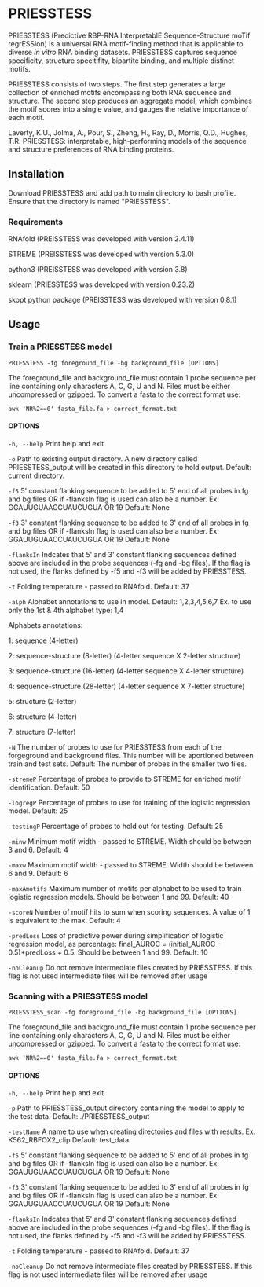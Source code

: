 # PRIESSTESS

PRIESSTESS (Predictive RBP-RNA InterpretablE Sequence-Structure moTif regrESSion) is a universal RNA motif-finding method that is applicable to diverse *in vitro* RNA binding datasets. PRIESSTESS captures sequence specificity, structure specitifity, bipartite binding, and multiple distinct motifs.

PRIESSTESS consists of two steps. The first step generates a large collection of enriched motifs encompassing both RNA sequence and structure. The second step produces an aggregate model, which combines the motif scores into a single value, and gauges the relative importance of each motif. 

Laverty, K.U., Jolma, A., Pour, S., Zheng, H., Ray, D., Morris, Q.D., Hughes, T.R. PRIESSTESS: interpretable, high-performing models of the sequence and structure preferences of RNA binding proteins. 

## Installation

Download PRIESSTESS and add path to main directory to bash profile. Ensure that the directory is named "PRIESSTESS".

### Requirements

RNAfold (PREISSTESS was developed with version  2.4.11)

STREME (PREISSTESS was developed with version  5.3.0)

python3 (PREISSTESS was developed with version 3.8)

sklearn (PRIESSTESS was developed with version 0.23.2)

skopt python package (PREISSTESS was developed with version  0.8.1)

## Usage

### Train a PRIESSTESS model 

  `PRIESSTESS -fg foreground_file -bg background_file [OPTIONS]`

The foreground_file and background_file must contain 1 probe sequence per line containing only characters A, C, G, U and N. Files must be either uncompressed or gzipped. To convert a fasta to the correct format use:
  
  `awk 'NR%2==0' fasta_file.fa > correct_format.txt`

#### OPTIONS

  `-h, --help`  Print help and exit

  `-o`          Path to existing output directory. A new directory called PRIESSTESS_output will be created in this directory to hold output. Default: current directory.

  `-f5`         5' constant flanking sequence to be added to 5' end of all probes in fg and bg files OR if -flanksIn flag is used can also be a number. Ex: GGAUUGUAACCUAUCUGUA OR 19    Default: None

  `-f3`         3' constant flanking sequence to be added to 3' end of all probes in fg and bg files OR if -flanksIn flag is used can also be a number. Ex: GGAUUGUAACCUAUCUGUA OR 19    Default: None

  `-flanksIn`   Indcates that 5' and 3' constant flanking sequences defined above are included in the probe sequences (-fg and -bg files). If the flag is not used, the flanks defined by -f5 and -f3 will be added by PRIESSTESS.

  `-t`          Folding temperature - passed to RNAfold. Default: 37

  `-alph`       Alphabet annotations to use in model. Default: 1,2,3,4,5,6,7    Ex. to use only the 1st & 4th alphabet type: 1,4

Alphabets annotations:

1: sequence (4-letter)

2: sequence-structure (8-letter) (4-letter sequence X 2-letter structure)

3: sequence-structure (16-letter) (4-letter sequence X 4-letter structure)

4: sequence-structure (28-letter) (4-letter sequence X 7-letter structure)

5: structure (2-letter)

6: structure (4-letter)

7: structure (7-letter)

  `-N`          The number of probes to use for PRIESSTESS from each of the forgeground and background files. This number will be aportioned between train and test sets. Default: The number of probes in the smaller two files.

  `-stremeP`    Percentage of probes to provide to STREME for enriched motif identification. Default: 50

  `-logregP`    Percentage of probes to use for training of the logistic regression model. Default: 25

  `-testingP`   Percentage of probes to hold out for testing. Default: 25

  `-minw`       Minimum motif width - passed to STREME. Width should be between 3 and 6. Default: 4

  `-maxw`       Maximum motif width - passed to STREME. Width should be between 6 and 9. Default: 6

  `-maxAmotifs` Maximum number of motifs per alphabet to be used to train logistic regression models. Should be between 1 and 99. Default: 40

  `-scoreN`     Number of motif hits to sum when scoring sequences. A value of 1 is equivalent to the max. Default: 4

  `-predLoss`   Loss of predictive power during simplification of logistic regression model, as percentage: final_AUROC = (initial_AUROC - 0.5)\*predLoss + 0.5. Should be between 1 and 99. Default: 10

  `-noCleanup`  Do not remove intermediate files created by PRIESSTESS. If this flag is not used intermediate files will be removed after usage
  
### Scanning with a PRIESSTESS model 

  `PRIESSTESS_scan -fg foreground_file -bg background_file [OPTIONS]`

The foreground_file and background_file must contain 1 probe sequence per line containing only characters A, C, G, U and N. Files must be either uncompressed or gzipped. To convert a fasta to the correct format use:
  
  `awk 'NR%2==0' fasta_file.fa > correct_format.txt`

#### OPTIONS

  `-h, --help`  Print help and exit

  `-p`          Path to PRIESSTESS_output directory containing the model to apply to the test data. Default: ./PRIESSTESS_output
  
  `-testName`   A name to use when creating directories and files with results. Ex. K562_RBFOX2_clip    Default: test_data

  `-f5`         5' constant flanking sequence to be added to 5' end of all probes in fg and bg files OR if -flanksIn flag is used can also be a number. Ex: GGAUUGUAACCUAUCUGUA OR 19    Default: None

  `-f3`         3' constant flanking sequence to be added to 3' end of all probes in fg and bg files OR if -flanksIn flag is used can also be a number. Ex: GGAUUGUAACCUAUCUGUA OR 19    Default: None

  `-flanksIn`   Indcates that 5' and 3' constant flanking sequences defined above are included in the probe sequences (-fg and -bg files). If the flag is not used, the flanks defined by -f5 and -f3 will be added by PRIESSTESS.

  `-t`          Folding temperature - passed to RNAfold. Default: 37

  `-noCleanup`  Do not remove intermediate files created by PRIESSTESS. If this flag is not used intermediate files will be removed after usage

